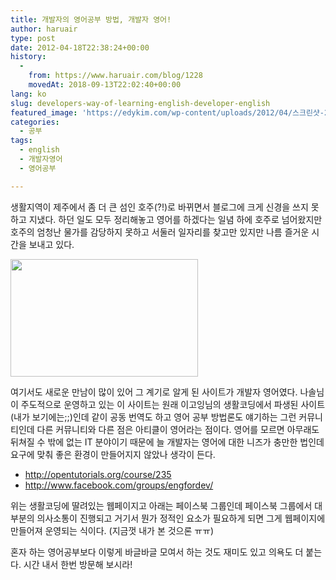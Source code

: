 ```yaml
---
title: 개발자의 영어공부 방법, 개발자 영어!
author: haruair
type: post
date: 2012-04-18T22:38:24+00:00
history:
  - 
    from: https://www.haruair.com/blog/1228
    movedAt: 2018-09-13T22:02:40+00:00
lang: ko
slug: developers-way-of-learning-english-developer-english
featured_image: 'https://edykim.com/wp-content/uploads/2012/04/스크린샷-2012-04-19-오전-8.43.23.png?resize=486%2C306&ssl=1'
categories:
  - 공부
tags:
  - english
  - 개발자영어
  - 영어공부

---
```

생활지역이 제주에서 좀 더 큰 섬인 호주(?!)로 바뀌면서 블로그에 크게 신경을 쓰지 못하고 지냈다. 하던 일도 모두 정리해놓고 영어를 하겠다는 일념 하에 호주로 넘어왔지만 호주의 엄청난 물가를 감당하지 못하고 서둘러 일자리를 찾고만 있지만 나름 즐거운 시간을 보내고 있다.

[<img data-attachment-id="1237" data-permalink="https://edykim.com/blog/1228/%ec%8a%a4%ed%81%ac%eb%a6%b0%ec%83%b7-2012-04-19-%ec%98%a4%ec%a0%84-8-43-23" data-orig-file="https://edykim.com/wp-content/uploads/2012/04/스크린샷-2012-04-19-오전-8.43.23.png?fit=486%2C306&ssl=1" data-orig-size="486,306" data-comments-opened="1" data-image-meta="{&quot;aperture&quot;:&quot;0&quot;,&quot;credit&quot;:&quot;&quot;,&quot;camera&quot;:&quot;&quot;,&quot;caption&quot;:&quot;&quot;,&quot;created_timestamp&quot;:&quot;0&quot;,&quot;copyright&quot;:&quot;&quot;,&quot;focal_length&quot;:&quot;0&quot;,&quot;iso&quot;:&quot;0&quot;,&quot;shutter_speed&quot;:&quot;0&quot;,&quot;title&quot;:&quot;&quot;}" data-image-title="engfordev" data-image-description="" data-medium-file="https://edykim.com/wp-content/uploads/2012/04/스크린샷-2012-04-19-오전-8.43.23.png?fit=300%2C188&ssl=1" data-large-file="https://edykim.com/wp-content/uploads/2012/04/스크린샷-2012-04-19-오전-8.43.23.png?fit=486%2C306&ssl=1" class="aligncenter size-medium wp-image-1237" title="engfordev" src="https://edykim.com/wp-content/uploads/2012/04/스크린샷-2012-04-19-오전-8.43.23.png?resize=300%2C188" alt="" width="300" height="188" srcset="https://edykim.com/wp-content/uploads/2012/04/스크린샷-2012-04-19-오전-8.43.23.png?resize=300%2C188&ssl=1 300w, https://edykim.com/wp-content/uploads/2012/04/스크린샷-2012-04-19-오전-8.43.23.png?w=486&ssl=1 486w" sizes="(max-width: 300px) 100vw, 300px" data-recalc-dims="1" />][1]

여기서도 새로운 만남이 많이 있어 그 계기로 알게 된 사이트가 개발자 영어였다. 나솔님이 주도적으로 운영하고 있는 이 사이트는 원래 이고잉님의 생활코딩에서 파생된 사이트(내가 보기에는;;)인데 같이 공동 번역도 하고 영어 공부 방법론도 얘기하는 그런 커뮤니티인데 다른 커뮤니티와 다른 점은 아티클이 영어라는 점이다. 영어를 모르면 아무래도 뒤쳐질 수 밖에 없는 IT 분야이기 때문에 늘 개발자는 영어에 대한 니즈가 충만한 법인데 요구에 맞춰 좋은 환경이 만들어지지 않았나 생각이 든다.

  * <a href="http://opentutorials.org/course/235" target="_blank">http://opentutorials.org/course/235</a>
  * <a href="http://www.facebook.com/groups/engfordev/" target="_blank">http://www.facebook.com/groups/engfordev/</a>

위는 생활코딩에 딸려있는 웹페이지고 아래는 페이스북 그룹인데 페이스북 그룹에서 대부분의 의사소통이 진행되고 거기서 뭔가 정적인 요소가 필요하게 되면 그게 웹페이지에 만들어져 운영되는 식이다. (지금껏 내가 본 것으론 ㅠㅠ)

혼자 하는 영어공부보다 이렇게 바글바글 모여서 하는 것도 재미도 있고 의욕도 더 붙는다. 시간 내서 한번 방문해 보시라!

 [1]: https://edykim.com/wp-content/uploads/2012/04/스크린샷-2012-04-19-오전-8.43.23.png